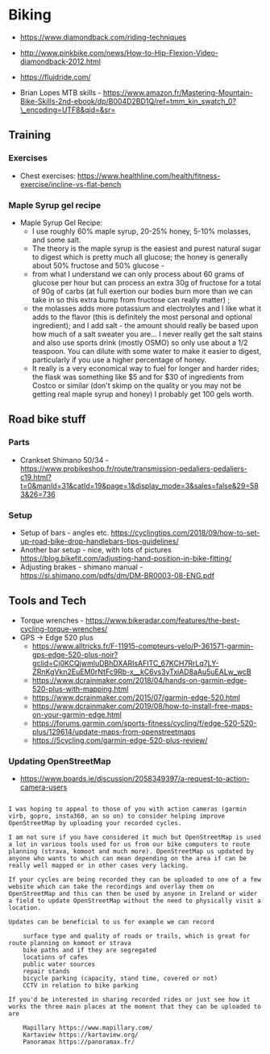 # Biking

- <https://www.diamondback.com/riding-techniques>
- <http://www.pinkbike.com/news/How-to-Hip-Flexion-Video-diamondback-2012.html>
- <https://fluidride.com/>

- Brian Lopes MTB skills - <https://www.amazon.fr/Mastering-Mountain-Bike-Skills-2nd-ebook/dp/B004D2BD1Q/ref=tmm_kin_swatch_0?\_encoding=UTF8&qid=&sr=>

## Training

### Exercises

- Chest exercises: <https://www.healthline.com/health/fitness-exercise/incline-vs-flat-bench>

### Maple Syrup gel recipe

- Maple Syrup Gel Recipe:
  - I use roughly 60% maple syrup, 20-25% honey, 5-10% molasses, and
        some salt.
  - The theory is the maple syrup is the easiest and purest natural
        sugar to digest which is pretty much all glucose; the honey is
        generally about 50% fructose and 50% glucose -
  - from what I understand we can only process about 60 grams of
        glucose per hour but can process an extra 30g of fructose for a
        total of 90g of carbs (at full exertion our bodies burn more
        than we can take in so this extra bump from fructose can really
        matter) ;
  - the molasses adds more potassium and electrolytes and I like
        what it adds to the flavor (this is definitely the most personal
        and optional ingredient); and I add salt - the amount should
        really be based upon how much of a salt sweater you are\... I
        never really get the salt stains and also use sports drink
        (mostly OSMO) so only use about a 1/2 teaspoon. You can dilute
        with some water to make it easier to digest, particularly if you
        use a higher percentage of honey.
  - It really is a very economical way to fuel for longer and harder
        rides; the flask was something like \$5 and for \$30 of
        ingredients from Costco or similar (don't skimp on the quality
        or you may not be getting real maple syrup and honey) I probably
        get 100 gels worth.

## Road bike stuff

### Parts

- Crankset Shimano 50/34 - <https://www.probikeshop.fr/route/transmission-pedaliers-pedaliers-c19.html?t=0&manId=31&catId=19&page=1&display_mode=3&sales=false&29=583&26=736>

### Setup 

- Setup of bars - angles etc. <https://cyclingtips.com/2018/09/how-to-set-up-road-bike-drop-handlebars-tips-guidelines/>
- Another bar setup - nice, with lots of pictures <https://blog.bikefit.com/adjusting-hand-position-in-bike-fitting/>
- Adjusting brakes - shimano manual - <https://si.shimano.com/pdfs/dm/DM-BR0003-08-ENG.pdf>

## Tools and Tech

- Torque wrenches - <https://www.bikeradar.com/features/the-best-cycling-torque-wrenches/>
- GPS -> Edge 520 plus
  - https://www.alltricks.fr/F-11915-compteurs-velo/P-361571-garmin-gps-edge-520-plus-noir?gclid=Cj0KCQjwmIuDBhDXARIsAFITC_67KCH7RrLq7LY-ZRnKgVkn2EuEM0rNtFc9Rb-x__kC6ys3yTxiAD8aAu5uEALw_wcB
  - https://www.dcrainmaker.com/2018/04/hands-on-garmin-edge-520-plus-with-mapping.html
  - https://www.dcrainmaker.com/2015/07/garmin-edge-520.html
  - https://www.dcrainmaker.com/2019/08/how-to-install-free-maps-on-your-garmin-edge.html
  - https://forums.garmin.com/sports-fitness/cycling/f/edge-520-520-plus/129614/update-maps-from-openstreetmaps
  - https://5cycling.com/garmin-edge-520-plus-review/  

### Updating OpenStreetMap

- https://www.boards.ie/discussion/2058349397/a-request-to-action-camera-users

```

I was hoping to appeal to those of you with action cameras (garmin virb, gopro, insta360, an so on) to consider helping improve OpenStreetMap by uploading your recorded cycles.

I am not sure if you have considered it much but OpenStreetMap is used a lot in various tools used for us from our bike computers to route planning (strava, komoot and much more). OpenStreetMap us updated by anyone who wants to which can mean depending on the area if can be really well mapped or in other cases very lacking.

If your cycles are being recorded they can be uploaded to one of a few website which can take the recordings and overlay them on OpenStreetMap and this can then be used by anyone in Ireland or wider a field to update OpenStreetMap without the need to physically visit a location.

Updates can be beneficial to us for example we can record

    surface type and quality of roads or trails, which is great for route planning on komoot or strava
    bike paths and if they are segregated
    locations of cafes
    public water sources
    repair stands
    bicycle parking (capacity, stand time, covered or not)
    CCTV in relation to bike parking

If you'd be interested in sharing recorded rides or just see how it works the three main places at the moment that they can be uploaded to are

    Mapillary https://www.mapillary.com/
    Kartaview https://kartaview.org/
    Panoramax https://panoramax.fr/

```
